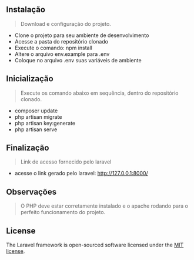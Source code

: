 ## Instalação
> Download e configuração do projeto.

- Clone o projeto para seu ambiente de desenvolvimento
- Acesse a pasta do repositório clonado
- Execute o comando: npm install
- Altere o arquivo env.example para .env
- Coloque no arquivo .env suas variáveis de ambiente

## Inicialização
> Execute os comando abaixo em sequência, dentro do repositório clonado.

- composer update
- php artisan migrate
- php artisan key:generate
- php artisan serve

## Finalização
> Link de acesso fornecido pelo laravel
- acesse o link gerado pelo laravel: http://127.0.0.1:8000/

## Observações
> O PHP deve estar corretamente instalado e o apache rodando para o perfeito funcionamento do projeto.

## License
The Laravel framework is open-sourced software licensed under the [MIT license](https://opensource.org/licenses/MIT).

